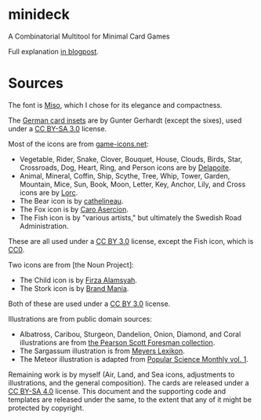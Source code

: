 # minideck
A Combinatorial Multitool for Minimal Card Games

Full explanation [in blogpost](https://beast.blot.im/the-minideck).

# Sources
The font is [Miso][miso], which I chose for its elegance and compactness.

The [German card insets][German] are by Gunter Gerhardt (except the sixes), used under a [CC BY-SA 3.0][CC-BY-SA-3] license.

[miso]: https://www.omkrets.se/typografi/
[German]: https://commons.wikimedia.org/wiki/Category:German_Skat_cards_(SVG_set_by_Mfrasca)

Most of the icons are from [game-icons.net][icons]:
- Vegetable, Rider, Snake, Clover, Bouquet, House, Clouds, Birds, Star, Crossroads, Dog, Heart, Ring, and Person icons are by [Delapoite][Delapoite].
- Animal, Mineral, Coffin, Ship, Scythe, Tree, Whip, Tower, Garden, Mountain, Mice, Sun, Book, Moon, Letter, Key, Anchor, Lily, and Cross icons are by [Lorc][lorc].
- The Bear icon is by [cathelineau][cathelineau].
- The Fox icon is by [Caro Asercion][caro].
- The Fish icon is by "various artists," but ultimately the Swedish Road Administration.

These are all used under a [CC BY 3.0][CC-BY-3] license, except the Fish icon, which is [CC0][CC0].

[icons]: https://game-icons.net/
[delapoite]: https://delapouite.com/
[lorc]: https://lorcblog.blogspot.com/
[cathelineau]: https://game-icons.net/about.html#authors
[caro]: https://seaexcursion.itch.io/

Two icons are from [the Noun Project]:
- The Child icon is by [Firza Alamsyah][firza].
- The Stork icon is by [Brand Mania][mania].

Both of these are used under a [CC BY 3.0][CC-BY-3] license.

[noun]: https://thenounproject.com/
[firza]: https://thenounproject.com/creator/crlxsens/
[mania]: https://thenounproject.com/creator/simplifica07/

Illustrations are from public domain sources:
- Albatross, Caribou, Sturgeon, Dandelion, Onion, Diamond, and Coral illustrations are from [the Pearson Scott Foresman collection][PSF].
- The Sargassum illustration is from [Meyers Lexikon][meyers].
- The Meteor illustration is adapted from [Popular Science Monthly vol. 1][PSM].

[PSF]: https://commons.wikimedia.org/wiki/Category:PD-ScottForesman
[meyers]: https://en.wikipedia.org/wiki/Meyers_Konversations-Lexikon
[PSM]: https://archive.org/details/popularsciencemo01newy

Remaining work is by myself (Air, Land, and Sea icons, adjustments to illustrations, and the general composition). The cards are released under a [CC BY-SA 4.0][CC-BY-SA-4] license. This document and the supporting code and templates are released under the same, to the extent that any of it might be protected by copyright.

[CC-BY-SA-3]: https://creativecommons.org/licenses/by-sa/3.0/
[CC-BY-3]: https://creativecommons.org/licenses/by/3.0/
[CC0]: https://creativecommons.org/publicdomain/zero/1.0/
[CC-BY-SA-4]: https://creativecommons.org/licenses/by-sa/4.0/
